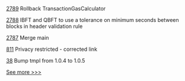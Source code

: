 
[2789](https://github.com/hyperledger/besu/pull/2789) Rollback TransactionGasCalculator

[2788](https://github.com/hyperledger/besu/pull/2788) IBFT and QBFT to use a tolerance on minimum seconds between blocks in header validation rule

[2787](https://github.com/hyperledger/besu/pull/2787) Merge main

[811](https://github.com/hyperledger/besu-docs/pull/811) Privacy restricted - corrected link

[38](https://github.com/hyperledger-labs/byzantine-config/pull/38) Bump tmpl from 1.0.4 to 1.0.5


[See more >>>](https://start-here.hyperledger.org/pull-requests)
